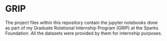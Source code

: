 # GRIP
The project files within this repository contain the jupyter notebooks done as part of my Graduate Rotational Internship Program (GRIP) at the Sparks Foundation. All the datasets were provided by them for internship purposes.
